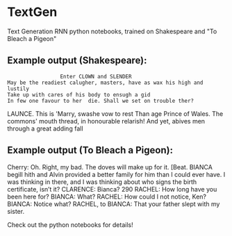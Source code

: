 # TextGen
Text Generation RNN python notebooks, trained on Shakespeare and "To Bleach a Pigeon"

## Example output (Shakespeare):

                     Enter CLOWN and SLENDER
    May be the readiest calugher, masters, have as wax his high and lustily
    Take up with cares of his body to ensugh a gid
    In few one favour to her  die. Shall we set on trouble ther?
  LAUNCE. This is 'Marry, swashe vow to rest
    Than age Prince of Wales. The commons' mouth
    thread, in honourable relarish!
    And yet, abives men through a great adding fall
    
    
## Example output (To Bleach a Pigeon):

Cherry: Oh. Right, my bad. The doves will make
up for it.
[Beat. BIANCA begill hith and Alvin provided a better
family for him than I could ever have. I was thinking in
there, and I was thinking about
who signs the birth certificate, isn’t it?
CLARENCE: Bianca?
290 RACHEL: How long have you been here for?
BIANCA: What?
RACHEL: How could I not notice, Ken?
BIANCA: Notice what?
RACHEL, to BIANCA: That your father slept with my sister.
    
Check out the python notebooks for details!
